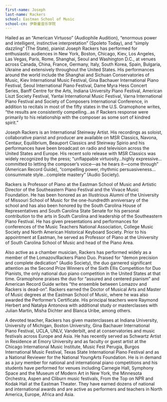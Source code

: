 ```yaml
---
first-name: Joseph
last-name: Rackers
school: Eastman School of Music
school-cn: 伊斯曼音乐学院
---
```


Hailed as an “American Virtuoso” (Audiophile Audition), “enormous power and intelligent, instinctive interpretation” (Spoleto Today), and “simply dazzling” (The State), pianist Joseph Rackers has performed for enthusiastic audiences in New York, Boston, Chicago, Kiev, Los Angeles, Las Vegas, Paris, Rome, Shanghai, Seoul and Washington D.C., at venues across Canada, China, France, Germany, Italy, South Korea, Spain, Bulgaria, Ukraine and extensively throughout the United States. His performances around the world include the Shanghai and Sichuan Conservatories of Music, Kiev International Music Festival, Gina Bachauer International Piano Festival, Seoul International Piano Festival, Dame Myra Hess Concert Series, Banff Centre for the Arts, Indiana University Piano Festival, American Liszt Society Festival, Yantai International Music Festival, Varna International Piano Festival and Society of Composers International Conference, in addition to recitals in most of the fifty states in the U.S. Gramophone writes, “the results are consistently compelling…as if Rackers response were primarily to his relationship with the composer as some sort of kindred spirit.”

Joseph Rackers is an International Steinway Artist. His recordings as soloist, collaborative pianist and producer are available on MSR Classics, Navona, Centaur, Equilibrium, Beauport Classics and Steinway Spirio and his performances have been broadcast on radio and television across the United States and Europe.  His recent solo release with MSR Classics was widely recognized by the press; “unflappable virtuosity…highly expressive…committed to letting the composer’s voice—as he hears it—come through” (American Record Guide), “compelling power, rhythmic persuasiveness…consummate style…complete mastery” (Audio Society).

Rackers is Professor of Piano at the Eastman School of Music and Artistic Director of the Southeastern Piano Festival and the Vivace Music Foundation. He has been honored as an Illustrious Alumni of the University of Missouri School of Music for the one-hundredth anniversary of the school and has also been honored by the South Carolina House of Representatives and South Carolina State Senate for his personal contribution to the arts in South Carolina and leadership of the Southeastern Piano Festival. He has given presentations and performances for conferences of the Music Teachers National Association, College Music Society and North American Historical Keyboard Society. Prior to his appointment at Eastman, he served as Professor of Piano at the University of South Carolina School of Music and head of the Piano Area.


Also active as a chamber musician, Rackers has performed widely as a member of the Lomazov/Rackers Piano Duo. Praised for “demon precision and complete dedication” (Audio Society), the duo garnered significant attention as the Second Prize Winners of the Sixth Ellis Competition for Duo Pianists, the only national duo piano competition in the United States at that time. Gramophone praises the duo for “assured and centered pianism” and American Record Guide writes “the ensemble between Lomazov and Rackers is dead-on”. Rackers earned the Doctor of Musical Arts and Master of Music degrees at the Eastman School of Music, where he was also awarded the Performer’s Certificate. His principal teachers were Raymond Herbert and Natalya Antonova with additional study or masterclasses with Julian Martin, Misha Dichter and Blanca Uribe, among others.

A devoted teacher, Rackers has given masterclasses at Indiana University, University of Michigan, Boston University, Gina Bachauer International Piano Festival, UCLA, UNLV, Vanderbilt, and at conservatories and music festivals across Europe and Asia. He has recently served as Schwartz Artist in Residence at Emory University and as faculty or guest artist at the Chicago International Music Institute, Music Fest Perugia, Burgos International Music Festival, Texas State International Piano Festival and as a National Reviewer for the National YoungArts Foundation. He is in demand as a jury member for national and international piano competitions and his students have performed for venues including Carnegie Hall,
Symphony Space and the Museum of Modern Art in New York, the Minnesota Orchestra, Aspen and Cliburn music festivals, From the Top on NPR and Kodak Hall at the Eastman Theater. They have earned dozens of national and international awards and are active as performers and teachers in North America, Europe, Africa and Asia.
